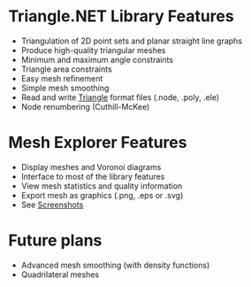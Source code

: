 # Triangle.NET Library Features
* Triangulation of 2D point sets and planar straight line graphs
* Produce high-quality triangular meshes
* Minimum and maximum angle constraints
* Triangle area constraints
* Easy mesh refinement
* Simple mesh smoothing
* Read and write [Triangle](http://www.cs.cmu.edu/~quake/triangle.html) format files (.node, .poly, .ele)
* Node renumbering (Cuthill-McKee)

# Mesh Explorer Features
* Display meshes and Voronoi diagrams
* Interface to most of the library features
* View mesh statistics and quality information
* Export mesh as graphics (.png, .eps or .svg)
* See [Screenshots](Screenshots.md)

# Future plans
* Advanced mesh smoothing (with density functions)
* Quadrilateral meshes
